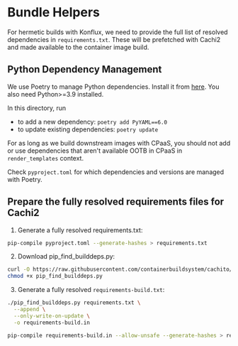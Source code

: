 # Bundle Helpers

For hermetic builds with Konflux, we need to provide the full list of resolved dependencies in `requirements.txt`.
These will be prefetched with Cachi2 and made available to the container image build.

## Python Dependency Management

We use Poetry to manage Python dependencies.
Install it from [here](https://python-poetry.org/docs/#installation).
You also need Python>=3.9 installed.

In this directory, run

- to add a new dependency: `poetry add PyYAML==6.0`
- to update existing dependencies: `poetry update`

For as long as we build downstream images with CPaaS, you should not add or use dependencies that aren't available OOTB in CPaaS in `render_templates` context.

Check `pyproject.toml` for which dependencies and versions are managed with Poetry.

## Prepare the fully resolved requirements files for Cachi2

1. Generate a fully resolved requirements.txt:

```bash
pip-compile pyproject.toml --generate-hashes > requirements.txt
```

2. Download pip_find_builddeps.py:

```bash
curl -O https://raw.githubusercontent.com/containerbuildsystem/cachito/master/bin/pip_find_builddeps.py
chmod +x pip_find_builddeps.py
```

3. Generate a fully resolved `requirements-build.txt`:

```bash
./pip_find_builddeps.py requirements.txt \
  --append \
  --only-write-on-update \
  -o requirements-build.in

pip-compile requirements-build.in --allow-unsafe --generate-hashes > requirements-build.txt
```
